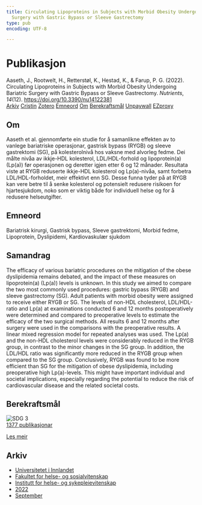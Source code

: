 ```yaml
---
title: Circulating Lipoproteins in Subjects with Morbid Obesity Undergoing Bariatric
  Surgery with Gastric Bypass or Sleeve Gastrectomy
type: pub
encoding: UTF-8

---
```

<h1>Publikasjon</h1>
<article id="csl-bib-container-2EFGJTQ4" class="csl-bib-container">
  <div class="csl-bib-body"> <div class="csl-entry">Aaseth, J., Rootwelt, H., Retterstøl, K., Hestad, K., &#38; Farup, P. G. (2022). Circulating Lipoproteins in Subjects with Morbid Obesity Undergoing Bariatric Surgery with Gastric Bypass or Sleeve Gastrectomy. <i>Nutrients</i>, <i>14</i>(12). <a href="https://doi.org/10.3390/nu14122381">https://doi.org/10.3390/nu14122381</a></div> </div>
  <div class="csl-bib-buttons">
    <a href="#taxonomy-article-2EFGJTQ4" alt="archive" class="csl-bib-button">Arkiv</a>
    <a href="https://app.cristin.no/results/show.jsf?id=2050601" alt="Cristin" class="csl-bib-button">Cristin</a>
    <a href="http://zotero.org/groups/5881554/items/2EFGJTQ4" alt="Zotero" class="csl-bib-button">Zotero</a>
    <a href="#keywords-article-2EFGJTQ4" alt="keywords" class="csl-bib-button">Emneord</a>
    <a href="#about-article-2EFGJTQ4" alt="about_pub" class="csl-bib-button">Om</a>
    <a href="#sdg-article-2EFGJTQ4" alt="sdg" class="csl-bib-button">Berekraftsmål</a>
    <a href="https://www.mdpi.com/2072-6643/14/12/2381/pdf?version=1654751611" alt="Unpaywall" class="csl-bib-button">Unpaywall</a>
    <a href="https://www.mdpi.com/2072-6643/14/12/2381/pdf?version=1654751611" alt="EZproxy" class="csl-bib-button">EZproxy</a>
  </div>
  <div id="csl-bib-meta-container-2EFGJTQ4"></div>
</article>
<div id="csl-bib-meta-2EFGJTQ4" class="csl-bib-meta">
  <article id="about-article-2EFGJTQ4" class="about_pub-article">
    <h1>Om</h1>
    Aaseth et al. gjennomførte ein studie for å samanlikne effekten av to vanlege bariatriske operasjonar, gastrisk bypass (RYGB) og sleeve gastrektomi (SG), på kolesterolnivå hos vaksne med alvorleg fedme. Dei målte nivåa av ikkje-HDL kolesterol, LDL/HDL-forhold og lipoprotein(a) (Lp(a)) før operasjonen og deretter igjen etter 6 og 12 månader. Resultata viste at RYGB reduserte ikkje-HDL kolesterol og Lp(a)-nivåa, samt forbetra LDL/HDL-forholdet, meir effektivt enn SG. Desse funna tyder på at RYGB kan vere betre til å senke kolesterol og potensielt redusere risikoen for hjartesjukdom, noko som er viktig både for individuell helse og for å redusere helseutgifter.
  </article>
  <article id="keywords-article-2EFGJTQ4" class="keywords-article">
    <h1>Emneord</h1>
    Bariatrisk kirurgi, Gastrisk bypass, Sleeve gastrektomi, Morbid fedme, Lipoprotein, Dyslipidemi, Kardiovaskulær sjukdom
  </article>
  <article id="abstract-article-2EFGJTQ4" class="abstract-article">
    <h1>Samandrag</h1>
    The efficacy of various bariatric procedures on the mitigation of the obese dyslipidemia remains debated, and the impact of these measures on lipoprotein(a) (Lp(a)) levels is unknown. In this study we aimed to compare the two most commonly used procedures: gastric bypass (RYGB) and sleeve gastrectomy (SG). Adult patients with morbid obesity were assigned to receive either RYGB or SG. The levels of non-HDL cholesterol, LDL/HDL-ratio and Lp(a) at examinations conducted 6 and 12 months postoperatively were determined and compared to preoperative levels to estimate the efficacy of the two surgical methods. All results 6 and 12 months after surgery were used in the comparisons with the preoperative results. A linear mixed regression model for repeated analyses was used. The Lp(a) and the non-HDL cholesterol levels were considerably reduced in the RYGB group, in contrast to the minor changes in the SG group. In addition, the LDL/HDL ratio was significantly more reduced in the RYGB group when compared to the SG group. Conclusively, RYGB was found to be more efficient than SG for the mitigation of obese dyslipidemia, including preoperative high Lp(a)-levels. This might have important individual and societal implications, especially regarding the potential to reduce the risk of cardiovascular disease and the related societal costs.
  </article>
  <article id="sdg-article-2EFGJTQ4" class="sdg-article">
    <h1>Berekraftsmål</h1>
    <div class="sdg-container"><div id="sdg3" class="sdg">
        <img src="{{< params subfolder >}}images/sdg/sdg03_nn.png" class="image" alt="SDG 3">
        <div class="sdg-overlay">
          <a href="{{< params subfolder >}}nn/archive/?sdg=3#archive" class="sdg-publication-count"><span>1377</span> publikasjonar</a>
          <p><a href="https://fn.no/om-fn/fns-baerekraftsmaal/god-helse-og-livskvalitet?lang=nno-NO" class="sdg-read-more">Les meir</a></p>
        </div>
      </div></div>
  </article>
  <article id="taxonomy-article-2EFGJTQ4" class="taxonomy-article">
    <h1>Arkiv</h1>
    <ul>
      <li><a href="{{< params subfolder >}}nn/archive/?key=3DCRN523">Universitetet i Innlandet</a></li>
      <li><a href="{{< params subfolder >}}nn/archive/?key=IDKFS3MX">Fakultet for helse- og sosialvitenskap</a></li>
      <li><a href="{{< params subfolder >}}nn/archive/?key=GTV4ECMZ">Institutt for helse- og sykepleievitenskap</a></li>
      <li><a href="{{< params subfolder >}}nn/archive/?key=558P36BB">2022</a></li>
      <li><a href="{{< params subfolder >}}nn/archive/?key=KKN33L7H">September</a></li>
    </ul>
  </article>
</div>
